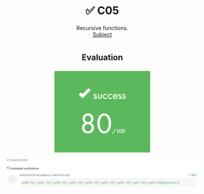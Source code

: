 # <h1 align="center"> :white_check_mark: C05</h1>
<p align="center">
Recursive functions.<br>
<a href="../Resources/Subjects/en.subject_C05.pdf">Subject</a>
</p>

# <h2 align="center"> Evaluation </h1>
<p align="center">
<a><img src="../Resources/Evals/grade_C05.png" alt="evaluation2" class="centerImage"/></a><br />
<a><img src="../Resources/Evals/grades_C05.png" alt="evaluation" width=1000 class="centerImage"/></a><br />
</p>

